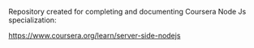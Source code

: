 Repository created for completing and documenting Coursera Node Js specialization:

https://www.coursera.org/learn/server-side-nodejs
